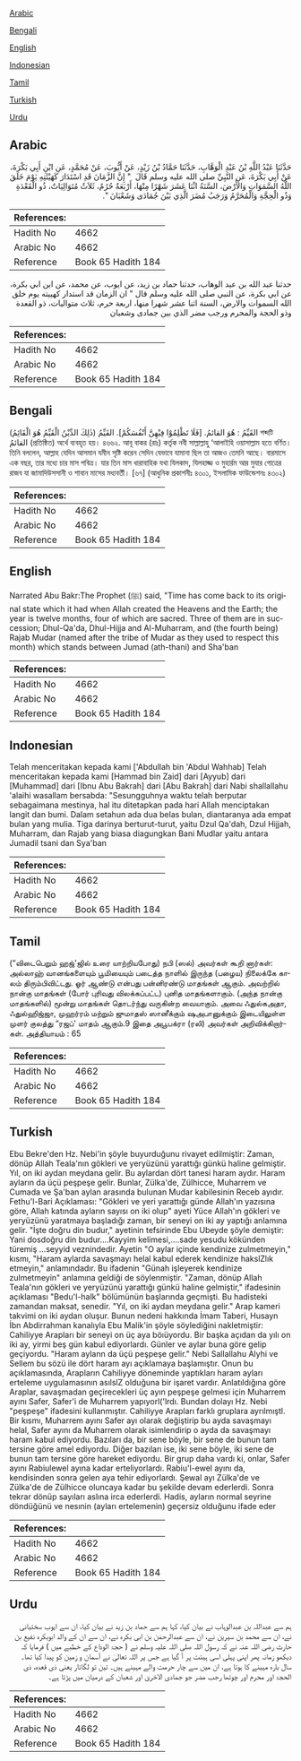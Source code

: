 [Arabic](#arabic)

[Bengali](#bengali)

[English](#english)

[Indonesian](#indonesian)

[Tamil](#tamil)

[Turkish](#turkish)

[Urdu](#urdu)

## Arabic


<div dir="rtl" lang="ar" style={{fontSize:'larger',backgroundColor:'#f8f9fa',padding:20}}>
حَدَّثَنَا عَبْدُ اللَّهِ بْنُ عَبْدِ الْوَهَّابِ، حَدَّثَنَا حَمَّادُ بْنُ زَيْدٍ، عَنْ أَيُّوبَ، عَنْ مُحَمَّدٍ، عَنِ ابْنِ أَبِي بَكْرَةَ، عَنْ أَبِي بَكْرَةَ، عَنِ النَّبِيِّ صلى الله عليه وسلم قَالَ ‏ "‏ إِنَّ الزَّمَانَ قَدِ اسْتَدَارَ كَهَيْئَتِهِ يَوْمَ خَلَقَ اللَّهُ السَّمَوَاتِ وَالأَرْضَ، السَّنَةُ اثْنَا عَشَرَ شَهْرًا مِنْهَا، أَرْبَعَةٌ حُرُمٌ، ثَلاَثٌ مُتَوَالِيَاتٌ، ذُو الْقَعْدَةِ وَذُو الْحِجَّةِ وَالْمُحَرَّمُ وَرَجَبُ مُضَرَ الَّذِي بَيْنَ جُمَادَى وَشَعْبَانَ ‏"‏‏.‏
</div>
<div style={{backgroundColor:'#f8f9fa',padding:20, marginBottom: 10}}><table> <thead> <tr> <th>References:</th> <th></th> </tr> </thead> <tbody><tr><td>Hadith No</td><td>4662</td></tr><tr><td>Arabic No</td><td>4662</td></tr><tr><td>Reference</td><td>Book 65 Hadith 184</td></tr></tbody></table></div>


<div dir="rtl" lang="ar" style={{fontSize:'larger',backgroundColor:'#f8f9fa',padding:20}}>
حدثنا عبد الله بن عبد الوهاب، حدثنا حماد بن زيد، عن ايوب، عن محمد، عن ابن ابي بكرة، عن ابي بكرة، عن النبي صلى الله عليه وسلم قال " ان الزمان قد استدار كهييته يوم خلق الله السموات والارض، السنة اثنا عشر شهرا منها، اربعة حرم، ثلاث متواليات، ذو القعدة وذو الحجة والمحرم ورجب مضر الذي بين جمادى وشعبان
</div>
<div style={{backgroundColor:'#f8f9fa',padding:20, marginBottom: 10}}><table> <thead> <tr> <th>References:</th> <th></th> </tr> </thead> <tbody><tr><td>Hadith No</td><td>4662</td></tr><tr><td>Arabic No</td><td>4662</td></tr><tr><td>Reference</td><td>Book 65 Hadith 184</td></tr></tbody></table></div>

## Bengali


<div dir="ltr" lang="bn" style={{fontSize:'larger',backgroundColor:'#f8f9fa',padding:20}}>
(ذٰلِكَ الدِّيْنُ الْقَيِّمُ هُوَ الْقَائِمُ) القَيِّمُ : هُوَ القائمُ. [فَلَا تَظْلِمُوْا فِيْهِنَّ أَنْفُسَكُمْ]. القَيِّمُ শব্দটি القائمُ (প্রতিষ্ঠিত) অর্থে ব্যবহৃত হয়। ৪৬৬২. আবূ বাকর (রাঃ) কর্তৃক নবী সাল্লাল্লাহু ‘আলাইহি ওয়াসাল্লাম হতে বর্ণিত। তিনি বললেন, আল্লাহ যেদিন আসমান যমীন সৃষ্টি করেন সেদিন যেভাবে যামানা ছিল তা আজও তেমনি আছে। বারমাসে এক বছর, তার মধ্যে চার মাস পবিত্র। যার তিন মাস ধারাবাহিক যথা যিলকাদ, যিলহাজ্জ ও মুহার্রম আর মুযার গোত্রের রাজব যা জামাদিউসসানী ও শাবান মাসের মধ্যবর্তী। [৬৭] (আধুনিক প্রকাশনীঃ ৪৩০১, ইসলামিক ফাউন্ডেশনঃ ৪৩০২)
</div>
<div style={{backgroundColor:'#f8f9fa',padding:20, marginBottom: 10}}><table> <thead> <tr> <th>References:</th> <th></th> </tr> </thead> <tbody><tr><td>Hadith No</td><td>4662</td></tr><tr><td>Arabic No</td><td>4662</td></tr><tr><td>Reference</td><td>Book 65 Hadith 184</td></tr></tbody></table></div>

## English


<div dir="ltr" lang="en" style={{fontSize:'larger',backgroundColor:'#f8f9fa',padding:20}}>
Narrated Abu Bakr:The Prophet (ﷺ) said, "Time has come back to its original state which it had when Allah created the Heavens and the Earth; the year is twelve months, four of which are sacred. Three of them are in succession; Dhul-Qa'da, Dhul-Hijja and Al-Muharram, and (the fourth being) Rajab Mudar (named after the tribe of Mudar as they used to respect this month) which stands between Jumad (ath-thani) and Sha'ban
</div>
<div style={{backgroundColor:'#f8f9fa',padding:20, marginBottom: 10}}><table> <thead> <tr> <th>References:</th> <th></th> </tr> </thead> <tbody><tr><td>Hadith No</td><td>4662</td></tr><tr><td>Arabic No</td><td>4662</td></tr><tr><td>Reference</td><td>Book 65 Hadith 184</td></tr></tbody></table></div>

## Indonesian


<div dir="ltr" lang="id" style={{fontSize:'larger',backgroundColor:'#f8f9fa',padding:20}}>
Telah menceritakan kepada kami ['Abdullah bin 'Abdul Wahhab] Telah menceritakan kepada kami [Hammad bin Zaid] dari [Ayyub] dari [Muhammad] dari [Ibnu Abu Bakrah] dari [Abu Bakrah] dari Nabi shallallahu 'alaihi wasallam bersabda: "Sesungguhnya waktu telah berputar sebagaimana mestinya, hal itu ditetapkan pada hari Allah menciptakan langit dan bumi. Dalam setahun ada dua belas bulan, diantaranya ada empat bulan yang mulia. Tiga darinya berturut-turut, yaitu Dzul Qa'dah, Dzul Hijjah, Muharram, dan Rajab yang biasa diagungkan Bani Mudlar yaitu antara Jumadil tsani dan Sya'ban
</div>
<div style={{backgroundColor:'#f8f9fa',padding:20, marginBottom: 10}}><table> <thead> <tr> <th>References:</th> <th></th> </tr> </thead> <tbody><tr><td>Hadith No</td><td>4662</td></tr><tr><td>Arabic No</td><td>4662</td></tr><tr><td>Reference</td><td>Book 65 Hadith 184</td></tr></tbody></table></div>

## Tamil


<div dir="ltr" lang="ta" style={{fontSize:'larger',backgroundColor:'#f8f9fa',padding:20}}>
(“விடைபெறும் ஹஜ்'ஜில் உரை யாற்றியபோது) நபி (ஸல்) அவர்கள் கூறி னார்கள்: அல்லாஹ் வானங்களையும் பூமியையும் படைத்த நாளில் இருந்த (பழைய) நிலைக்கே காலம் திரும்பிவிட்டது. ஓர் ஆண்டு என்பது பன்னிரண்டு மாதங்கள் ஆகும். அவற்றில் நான்கு மாதங்கள் (போர் புரிவது விலக்கப்பட்ட) புனித மாதங்களாகும். (அந்த நான்கு மாதங்களில்) மூன்று மாதங்கள் தொடர்ந்து வருகின்ற வையாகும். அவை ஃதுல்கஅதா, ஃதுல்ஹிஜ்ஜா, முஹர்ரம் மற்றும் ஜுமாதஸ் ஸானீக்கும் ஷஅபானுக்கும் இடையிலுள்ள முளர் குலத்து “ரஜப்' மாதம் ஆகும்.9 இதை அபூபக்ரா (ரலி) அவர்கள் அறிவிக்கிறார்கள். அத்தியாயம் : 65
</div>
<div style={{backgroundColor:'#f8f9fa',padding:20, marginBottom: 10}}><table> <thead> <tr> <th>References:</th> <th></th> </tr> </thead> <tbody><tr><td>Hadith No</td><td>4662</td></tr><tr><td>Arabic No</td><td>4662</td></tr><tr><td>Reference</td><td>Book 65 Hadith 184</td></tr></tbody></table></div>

## Turkish


<div dir="ltr" lang="tr" style={{fontSize:'larger',backgroundColor:'#f8f9fa',padding:20}}>
Ebu Bekre'den Hz. Nebi'in şöyle buyurduğunu rivayet edilmiştir: Zaman, dönüp Allah Teala'nın gökleri ve yeryüzünü yarattığı günkü haline gelmiştir. Yıl, on iki aydan meydana gelir. Bu aylardan dört tanesi haram aydır. Haram ayların da üçü peşpeşe gelir. Bunlar, Zülka'de, Zülhicce, Muharrem ve Cumada ve Şa'ban aylan arasında bulunan Mudar kabilesinin Receb ayıdır. Fethu'l-Bari Açıklaması: "Gökleri ve yeri yarattığı günde Allah'ın yazısına göre, Allah katında ayların sayısı on iki olup" ayeti Yüce Allah'ın gökleri ve yeryüzünü yaratmaya başladığı zaman, bir seneyi on iki ay yaptığı anlamına gelir. "İşte doğru din budur," ayetinin tefsirinde Ebu Ubeyde şöyle demiştir: Yani dosdoğru din budur....Kayyim kelimesi,....sade yesudu kökünden türemiş ...seyyid veznindedir. Ayetin "O aylar içinde kendinize zulmetmeyin," kısmı, "Haram aylarda savaşmayı helal kabul ederek kendinize hakslZlık etmeyin," anlamındadır. Bu ifadenin "Günah işleyerek kendinize zulmetmeyin" anlamına geldiği de söylenmiştir. "Zaman, dönüp Allah Teala'nın gökleri ve yeryüzünü yarattığı günkü haline gelmiştir," ifadesinin açıklaması "Bedu'l-halk" bölümünün başlarında geçmişti. Bu hadisteki zamandan maksat, senedir. "Yıl, on iki aydan meydana gelir." Arap kameri takvimi on iki aydan oluşur. Bunun nedeni hakkında İmam Taberi, Husayn İbn Abdirrahman kanalıyla Ebu Malik'in şöyle söylediğini nakletmiştir: Cahiliyye Arapları bir seneyi on üç aya böıüyordu. Bir başka açıdan da yılı on iki ay, yirmi beş gün kabul ediyorlardı. Günler ve aylar buna göre gelip geçiyordu. "Haram aylann da üçü peşpeşe gelir." Nebi Sallallahu Alyhi ve Sellem bu sözü ile dört haram ayı açıklamaya başlamıştır. Onun bu açıklamasında, Arapların Cahiliyye döneminde yaptıkları haram ayları erteleme uygulamasının asılslZ olduğuna bir işaret vardır. Anlatıldığına göre Araplar, savaşmadan geçirecekleri üç ayın peşpeşe gelmesi için Muharrem ayını Safer, Safer'i de Muharrem yapıyorl('lrdı. Bundan dolayı Hz. Nebi "peşpeşe" ifadesini kullanmıştır. Cahiliyye Arapları farklı gruplara ayrılmıştl. Bir kısmı, Muharrem ayını Safer ayı olarak değiştirip bu ayda savaşmayı helal, Safer ayını da Muharrem olarak isimlendirip o ayda da savaşmayı haram kabul ediyordu. Bazıları da, bir sene böyle, bir sene de bunun tam tersine göre amel ediyordu. Diğer bazıları ise, iki sene böyle, iki sene de bunun tam tersine göre hareket ediyordu. Bir grup daha vardı ki, onlar, Safer ayını Rabiulewel ayına kadar erteliyorlardı. Rabiu'l-ewel ayını da, kendisinden sonra gelen aya tehir ediyorlardı. Şewal ayı Zülka'de ve Zülka'de de Zülhicce oluncaya kadar bu şekilde devam ederlerdi. Sonra tekrar dönüp sayıları aslına irca ederlerdi. Hadis, ayların normal seyrine döndüğünü ve nesınin (ayları ertelemenin) geçersiz olduğunu ifade eder
</div>
<div style={{backgroundColor:'#f8f9fa',padding:20, marginBottom: 10}}><table> <thead> <tr> <th>References:</th> <th></th> </tr> </thead> <tbody><tr><td>Hadith No</td><td>4662</td></tr><tr><td>Arabic No</td><td>4662</td></tr><tr><td>Reference</td><td>Book 65 Hadith 184</td></tr></tbody></table></div>

## Urdu


<div dir="rtl" lang="ur" style={{fontSize:'larger',backgroundColor:'#f8f9fa',padding:20}}>
ہم سے عبداللہ بن عبدالوہاب نے بیان کیا، کہا ہم سے حماد بن زید نے بیان کیا، ان سے ایوب سختیانی نے، ان سے محمد بن سیرین نے، ان سے عبدالرحمٰن بن ابی بکرہ نے، ان سے ان کے والد ابوبکرہ نفیع بن حارث رضی اللہ عنہ نے کہ رسول اللہ صلی اللہ علیہ وسلم نے ( حجۃ الوداع کے خطبے میں ) فرمایا کہ دیکھو زمانہ پھر اپنی پہلی اسی ہیئت پر آ گیا ہے جس پر اللہ تعالیٰ نے آسمان و زمین کو پیدا کیا تھا۔ سال بارہ مہینے کا ہوتا ہے، ان میں سے چار حرمت والے مہینے ہیں۔ تین تو لگاتار یعنی ذی قعدہ، ذی الحجۃ اور محرم اور چوتھا رجب مضر جو جمادی الاخریٰ اور شعبان کے درمیان میں پڑتا ہے۔
</div>
<div style={{backgroundColor:'#f8f9fa',padding:20, marginBottom: 10}}><table> <thead> <tr> <th>References:</th> <th></th> </tr> </thead> <tbody><tr><td>Hadith No</td><td>4662</td></tr><tr><td>Arabic No</td><td>4662</td></tr><tr><td>Reference</td><td>Book 65 Hadith 184</td></tr></tbody></table></div>